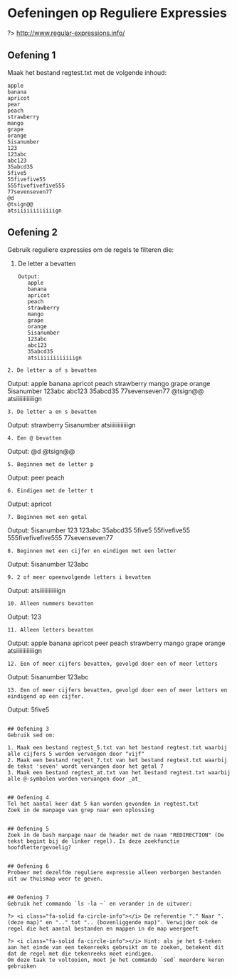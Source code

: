 # Oefeningen op Reguliere Expressies

?> <i class="fa-solid fa-circle-info"></i> http://www.regular-expressions.info/

## Oefening 1
Maak het bestand regtest.txt met de volgende inhoud: 
```
apple
banana
apricot
pear
peach
strawberry
mango
grape
orange
5isanumber
123
123abc
abc123
35abcd35
5five5
55fivefive55
555fivefivefive555
77sevenseven77
@d
@tsign@@
atsiiiiiiiiiiiign
```

## Oefening 2
Gebruik reguliere expressies om de regels te filteren die: 

1. De letter a bevatten
   ```
   Output:
      apple
      banana
      apricot
      peach
      strawberry
      mango
      grape
      orange
      5isanumber
      123abc
      abc123
      35abcd35
      atsiiiiiiiiiiiign
```  	
2. De letter a of s bevatten
```
   Output:
      apple
      banana
      apricot
      peach
      strawberry
      mango
      grape
      orange
      5isanumber
      123abc
      abc123
      35abcd35
      77sevenseven77
      @tsign@@
      atsiiiiiiiiiiiign
```
3. De letter a en s bevatten
```
   Output:
      strawberry
      5isanumber
      atsiiiiiiiiiiiign
``` 
4. Een @ bevatten
```
   Output:
      @d
      @tsign@@   
```
5. Beginnen met de letter p 
```
   Output:
      peer
      peach
```
6. Eindigen met de letter t  
```
   Output:
      apricot
```
7. Beginnen met een getal  
```
   Output:
      5isanumber
      123
      123abc
      35abcd35
      5five5
      55fivefive55
      555fivefivefive555
      77sevenseven77
``` 
8. Beginnen met een cijfer en eindigen met een letter  
```
   Output:
      5isanumber
      123abc
``` 
9. 2 of meer opeenvolgende letters i bevatten
```
   Output:
      atsiiiiiiiiiiiign
``` 
10. Alleen nummers bevatten
```
   Output:
      123
``` 
11. Alleen letters bevatten
```
   Output:
      apple
      banana
      apricot
      peer
      peach
      strawberry
      mango
      grape
      orange
      atsiiiiiiiiiiiign
```
12. Een of meer cijfers bevatten, gevolgd door een of meer letters 
```
   Output:
      5isanumber
      123abc
``` 
13. Een of meer cijfers bevatten, gevolgd door een of meer letters en eindigend op een cijfer. 
```
   Output:
      5five5
``` 

## Oefening 3
Gebruik sed om:  

1. Maak een bestand regtest_5.txt van het bestand regtest.txt waarbij alle cijfers 5 worden vervangen door "vijf" 
2. Maak een bestand regtest_7.txt van het bestand regtest.txt waarbij de tekst 'seven' wordt vervangen door het getal 7 
3. Maak een bestand regtest_at.txt van het bestand regtest.txt waarbij alle @-symbolen worden vervangen door _at_ 


## Oefening 4
Tel het aantal keer dat 5 kan worden gevonden in regtest.txt 
Zoek in de manpage van grep naar een oplossing 


## Oefening 5
Zoek in de bash manpage naar de header met de naam "REDIRECTION" (De tekst begint bij de linker regel). Is deze zoekfunctie hoofdlettergevoelig? 


## Oefening 6
Probeer met dezelfde reguliere expressie alleen verborgen bestanden uit uw thuismap weer te geven. 

  
## Oefening 7
Gebruik het commando `ls -la ~` en verander in de uitvoer:  

?> <i class="fa-solid fa-circle-info"></i> De referentie "." Naar ". (deze map)" en ".." tot ".. (bovenliggende map)". Verwijder ook de regel die het aantal bestanden en mappen in de map weergeeft  

?> <i class="fa-solid fa-circle-info"></i> Hint: als je het $-teken aan het einde van een tekenreeks gebruikt om te zoeken, betekent dit dat de regel met die tekenreeks moet eindigen.  
Om deze taak te voltooien, moet je het commando `sed` meerdere keren gebruiken 
